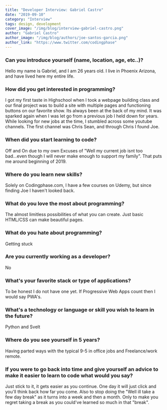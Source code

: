 ```yaml
---
title: "Developer Interview: Gabriel Castro"
date: "2019-09-10"
category: "Interview"
tags: design, development
cover_image: "/img/blog/interview-gabriel-castro.png"
author: "Gabriel Castro"
author_image: "/img/blog/authors/joe-santos-garcia.png"
author_link: "https://www.twitter.com/codingphase"
---
```


### Can you introduce yourself (name, location, age, etc..)?

Hello my name is Gabriel, and I am 26 years old. I live in Phoenix Arizona, and have lived here my entire life.

### How did you get interested in programming?

I got my first taste in Highschool when I took a webpage building class and our final project was to build a site with multiple pages and functioning buttons on our favorite show. Its always been at the back of my mind. It was sparked again when I was let go from a previous job I held down for years. While looking for new jobs at the time, I stumbled across some youtube channels. The first channel was Chris Sean, and through Chris I found Joe.

### When did you start learning to code?

Off and On due to my own Excuses of "Well my current job isnt too bad...even though I will never make enough to support my family". That puts me around beginning of 2019.

### Where do you learn new skills?

Solely on Codingphase.com, I have a few courses on Udemy, but since finding Joe I haven't looked back.

### What do you love the most about programming?

The almost limitless possibilities of what you can create. Just basic HTML/CSS can make beautiful pages.

### What do you hate about programming?

Getting stuck

### Are you currently working as a developer?

No

### What's your favorite stack or type of applications?

To be honest I do not have one yet. If Progressive Web Apps count then I would say PWA's.

### What's a technology or language or skill you wish to learn in the future?

Python and Svelt

### Where do you see yourself in 5 years?

Having parted ways with the typical 9-5 in office jobs and Freelance/work remote. 

### If you were to go back into time and give yourself an advice to make it easier to learn to code what would you say?

Just stick to it, it gets easier as you continue. One day it will just click and you'll think back how far you come. Also to stop doing the "Well ill take a few day break" as it turns into a week and then a month. Only to make you regret taking a break as you could've learned so much in that "break".
